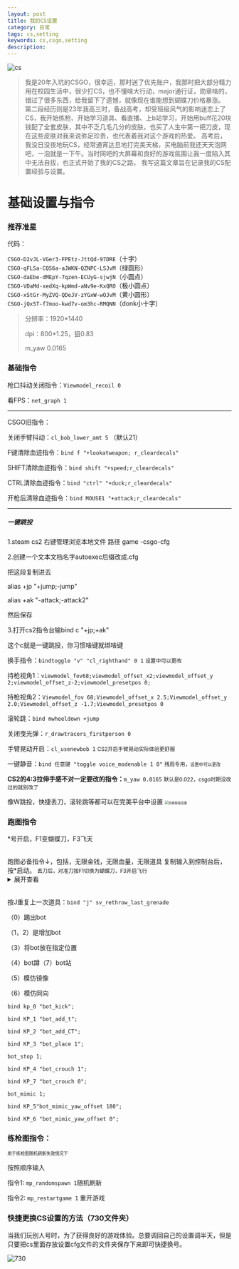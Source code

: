 ```yaml
---
layout: post
title: 我的CS设置
category: 日常
tags: cs,setting
keywords: cs,csgo,setting
description: 
---
```



![cs](https://curtisyan.oss-cn-shenzhen.aliyuncs.com/img/no_important/202406212031452.png)
> 我是20年入坑的CSGO，很幸运，那时送了优先账户，我那时把大部分精力用在校园生活中，很少打CS，也不懂啥大行动，major通行证，勋章啥的，错过了很多东西，给我留下了遗憾，就像现在谁能想到蝴蝶刀价格暴涨。
> 第二段经历则是23年我高三时，备战高考，却受班级风气的影响迷恋上了CS，我开始练枪、开始学习道具、看直播、上b站学习，开始用buff花20块钱配了全套皮肤，其中不乏几毛几分的皮肤，也买了人生中第一把刀皮，现在这些皮肤对我来说弥足珍贵，也代表着我对这个游戏的热爱。
> 高考后，我没日没夜地玩CS，经常通宵达旦地打完美天梯，买电脑前我还天天泡网吧，一泡就是一下午。当时网吧的大屏幕和良好的游戏氛围让我一度陷入其中无法自拔，也正式开始了我的CS之路。
> 我写这篇文章旨在记录我的CS配置经验与设置。

 


#  基础设置与指令

### 推荐准星

代码：

`CSGO-D2vJL-VGer3-FPEtz-JttQd-97DRE`（十字）  
`CSGO-qFLSa-CQS6a-aJWKN-QZNPC-LSJvM`（绿圆形）  
`CSGO-daEbe-dMEpY-7qzen-ECUyG-sjwjN`（小圆点）  
`CSGO-VDaMd-xedXq-kpWmd-aNv9e-KxQRO`（极小圆点）  
`CSGO-xStGr-MyZVQ-QDeJV-zYGxW-wOJvM`（黄小圆形）  
`CSGO-jQx5T-f7moo-kwd7v-om3hc-RMQNN`（donk小十字）    



> 分辨率：1920*1440  
>
> dpi：800*1.25，狙0.83  
>
> m_yaw 0.0165



### 基础指令

枪口抖动关闭指令：`Viewmodel_recoil 0`

看FPS：`net_graph 1`

---

CSGO旧指令：

关闭手臂抖动：`cl_bob_lower_amt 5` （默认21）

F键清除血迹指令：`bind f "+lookatweapon; r_cleardecals"`

SHIFT清除血迹指令：`bind shift "+speed;r_cleardecals"`

CTRL清除血迹指令：`bind "ctrl" "+duck;r_cleardecals"`

开枪后清除血迹指令：`bind MOUSE1 "+attack;r_cleardecals" `

---

##### 一键跳投

1.steam cs2 右键管理浏览本地文件 路径 game -csgo-cfg

2.创建一个文本文档名字autoexec后缀改成.cfg

把这段复制进去

alias +jp "+jump;-jump"

alias +ak "-attack;-attack2"

然后保存

3.打开cs2指令台输bind c "+jp;+ak"

这个c就是一键跳投，你习惯啥键就绑啥键



换手指令：`bindtoggle "v" "cl_righthand" 0 1` <small>设置中可以更改</small>

持枪视角1：`viewmodel_fov68;viewmodel_offset_x2;viewmodel_offset_y 2;viewmodel_offset_z-2;viewmodel_presetpos 0;`

持枪视角2：`Viewmodel_fov 68;Viewmodel_offset_x 2.5;Viewmodel_offset_y 2.0;Viewmodel_offset_z -1.7;Viewmodel_presetpos 0`

滚轮跳：`bind mwheeldown +jump`

关闭曳光弹：`r_drawtracers_firstperson 0`

手臂晃动开启：`cl_usenewbob 1`   <small>CS2开启手臂晃动实际体验更舒服</small>

一键静音：`bind 任意键 "toggle voice_modenable 1 0"`  <small>残局专用，<small>设置中可以更改</small></small>

**CS2的4:3拉伸手感不对一定要改的指令：**`m_yaw 0.0165` <small>默认是0.022，csgo时期没改过的就别改了</small>

像W跳投，快捷丢刀，滚轮跳等都可以在完美平台中设置
<img src="https://curtisyan.oss-cn-shenzhen.aliyuncs.com/img/no_important/202406231622256.png" alt="完美按钮设置" style="zoom: 50%;" />
<br>

### 跑图指令

*号开启，F1变蝴蝶刀，F3飞天

<br>
跑图必备指令↓，包括，无限金钱，无限血量，无限道具
复制输入到控制台后，按*启动。   
<small>丢刀后，对准刀按F1切换为蝴蝶刀，F3开启飞行</small>
<details>
<summary>展开查看</summary>
bind "F3" "noclip";bind p "bot_place 1";bind "F1" "subclass_change 515;give weapon_molotov;give weapon_smokegrenade;give weapon_flashbang;";bind "kp_multiply" "sv_cheats 1;ammo_grenade_limit_total 50;ammo_grenade_limit_default 2;mp_startmoney 99999;mp_ignore_round_win_conditions 1;mp_freezetime 0;mp_buy_anywhere 1;mp_buytime 99999;sv_grenade_trajectory 1;mp_maxmoney 99999;sv_grenade_trajectory_prac_pipreview 1;sv_infinite_ammo 1;bot_stop 1;sv_cheats true;mp_drop_knife_enable true;sv_regeneration_force_on 1;mp_respawn_on_death_ct 1;mp_respawn_on_death_t 1;mp_restartgame 1;"</details>  
<br>

按J重复上一次道具：`bind "j" sv_rethrow_last_grenade`



（0）踢出bot

（1，2）是增加bot

（3）将bot放在指定位置

（4）bot蹲（7）bot站

（5）模仿镜像

（6）模仿同向

`bind kp_0 "bot_kick";`

`bind KP_1 "bot_add_t";`

`bind KP_2 "bot_add_CT";`

`bind KP_3 "bot_place 1";`

`bot_stop 1;`

`bind KP_4 "bot_crouch 1";`

`bind KP_7 "bot_crouch 0";`

`bot_mimic 1;`

`bind KP_5"bot_mimic_yaw_offset 180";`

`bind KP_6 "bot_mimic_yaw_offset 0";`


### 练枪图指令：
<small><small>用于练枪图随机刷新失效情况下</small></small>

按照顺序输入

指令1: `mp_randomspawn 1`随机刷新

指令2: `mp_restartgame 1` 重开游戏


### 快捷更换CS设置的方法（730文件夹）

当我们玩别人号时，为了获得良好的游戏体验。总要调回自己的设置调半天，但是只要把cs里面存放设置cfg文件的文件夹保存下来即可快捷换号。

![730](https://curtisyan.oss-cn-shenzhen.aliyuncs.com/img/no_important/202406231711364.png)





